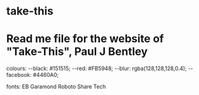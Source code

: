 # take-this

# Read me file for the website of "Take-This", Paul J Bentley

colours:
--black: #151515;
--red: #FB5948;
--blur: rgba(128,128,128,0.4);
--facebook: #4460A0;

fonts: 
EB Garamond
Roboto
Share Tech